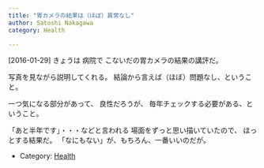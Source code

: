 ```yaml
---
title: "胃カメラの結果は（ほぼ）異常なし"
author: Satoshi Nakagawa
category: Health

---
```


[2016-01-29]  きょうは 病院で
こないだの胃カメラの結果の講評だ。

 写真を見ながら説明してくれる。
結論から言えば（ほぼ）問題なし、ということ。

 一つ気になる部分があって、
良性だろうが、
毎年チェックする必要がある、ということ。
<!--more-->

 「あと半年です」・・・などと言われる
場面をずっと思い描いていたので、
ほっとする結果だ。
「なにもない」が、もちろん、一番いいのだが。

- Category: [Health](/categories.html#Health)

